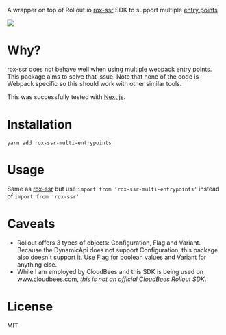 A wrapper on top of Rollout.io [rox-ssr](https://www.npmjs.com/package/rox-ssr) SDK to support multiple [entry points](https://webpack.js.org/concepts/entry-points/)

![](https://github.com/g-guirado/rox-ssr-multi-entrypoints/workflows/CI/badge.svg)

# Why?
rox-ssr does not behave well when using multiple webpack entry points. This package aims to solve that issue. Note that none of the code is Webpack specific so this should work with other similar tools.

This was successfully tested with [Next.js](https://nextjs.org/).

# Installation
```
yarn add rox-ssr-multi-entrypoints
```

# Usage
Same as [rox-ssr](https://www.npmjs.com/package/rox-ssr) but use `import from 'rox-ssr-multi-entrypoints'` instead of `import from 'rox-ssr'`

# Caveats
- Rollout offers 3 types of objects: Configuration, Flag and Variant. Because the DynamicApi does not support Configuration, this package also doesn't support it. Use Flag for boolean values and Variant for anything else.
- While I am employed by CloudBees and this SDK is being used on www.cloudbees.com, *this is not an official CloudBees Rollout SDK*. 

# License
MIT
